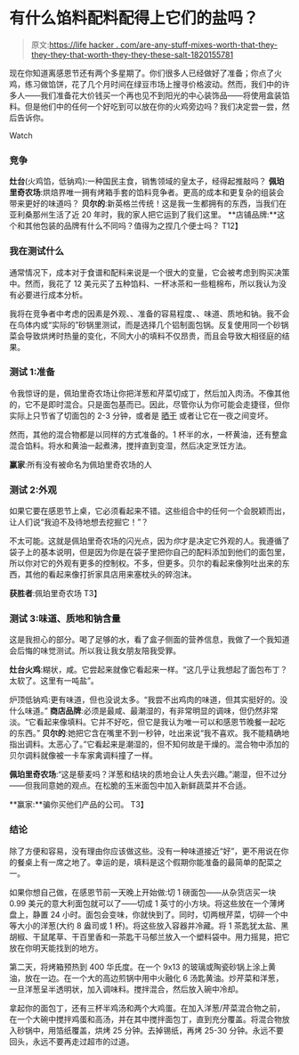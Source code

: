 # 有什么馅料配料配得上它们的盐吗？

> 原文:[https://life hacker . com/are-any-stuff-mixes-worth-that-they-they-they-that-worth-they-they-these-salt-1820155781](https://lifehacker.com/are-any-stuffing-mixes-worth-their-salt-1820155781)

现在你知道离感恩节还有两个多星期了。你们很多人已经做好了准备；你点了火鸡，练习做馅饼，花了几个月时间在绿豆市场上搜寻价格波动。然而，我们中的许多人——我们准备花大价钱买一个再也见不到阳光的中心装饰品——将使用盒装馅料。但是他们中的任何一个好吃到可以放在你的火鸡旁边吗？我们决定尝一尝，然后告诉你。

Watch

### 竞争

**灶台**(火鸡馅，低钠鸡):一种国民主食，销售领域的皇太子，经得起推敲吗？
**佩珀里奇农场**:烘焙界唯一拥有烤箱手套的馅料竞争者。更高的成本和更复杂的组装会带来更好的味道吗？
**贝尔的**:新英格兰传统！这是我一生都拥有的东西，当我们在亚利桑那州生活了近 20 年时，我的家人把它运到了我们这里。
**店铺品牌:**这个和其他包装的品牌有什么不同吗？值得为之捏几个便士吗？
T12】

### 我在测试什么

通常情况下，成本对于食谱和配料来说是一个很大的变量，它会被考虑到购买决策中。然而，我花了 12 美元买了五种馅料、一杯冰茶和一些粗棉布，所以我认为没有必要进行成本分析。

我将在竞争者中考虑的因素是外观、、准备的容易程度、、味道、质地和钠。我不会在鸟体内或“实际的”砂锅里测试，而是选择几个铝制面包锅。反复使用同一个砂锅菜会导致烘烤时热量的变化，不同大小的填料不仅昂贵，而且会导致大相径庭的结果。

### 测试 1:准备

令我惊讶的是，佩珀里奇农场让你把洋葱和芹菜切成丁，然后加入肉汤。不像其他的，它不是即时混合。只是面包基而已。因此，尽管你认为你可能会走捷径，但你实际上只节省了切面包的 2-3 分钟，或者是 [晒干](https://skillet.lifehacker.com/use-oven-dried-not-stale-bread-for-better-stuffing-1788557286) 或者让它在一夜之间变坏。

然而，其他的混合物都是以同样的方式准备的。1 杯半的水，一杯黄油，还有整盒混合馅料。将水和黄油一起煮沸，搅拌直到变湿，然后决定烹饪方法。

**赢家**:所有没有被命名为佩珀里奇农场的人

### 测试 2:外观

如果它要在感恩节上桌，它必须看起来不错。这些组合中的任何一个会脱颖而出，让人们说“我迫不及待地想去挖掘它！”？

不太可能。这就是佩珀里奇农场的闪光点，因为*你*才是决定它外观的人。我遵循了袋子上的基本说明，但是因为你是在袋子里把你自己的配料添加到他们的面包里，所以你对它的外观有更多的控制权。不多，但更多。贝尔的看起来像狗吐出来的东西，其他的看起来像打折家具店用来塞枕头的碎泡沫。

**获胜者**:佩珀里奇农场
T3】

### 测试 3:味道、质地和钠含量

这是我担心的部分。喝了足够的水，看了盒子侧面的营养信息，我做了一个我知道会后悔的味觉测试。所以我让我女朋友陪我受罪。

**灶台火鸡**:糊状，咸。它尝起来就像它看起来一样。“这几乎让我想起了面包布丁？太软了。这里有一吨盐”。

炉顶低钠鸡:更有味道，但也没说太多。“我尝不出鸡肉的味道，但其实挺好的。没什么味道。”
**商店品牌**:必须是最咸、最潮湿的，有非常明显的调味，但仍然非常淡。“它看起来像填料。它并不好吃，但它是我认为唯一可以和感恩节晚餐一起吃的东西。”
**贝尔的**:她把它含在嘴里不到一秒钟，吐出来说“我不喜欢。我不能精确地指出调料。太恶心了。”它看起来是潮湿的，但不知何故是干燥的。混合物中添加的贝尔调料就像被一卡车家禽调料撞了一样。

**佩珀里奇农场**:“这是藜麦吗？洋葱和结块的质地会让人失去兴趣。”潮湿，但不过分——但我同意她的观点。在松脆的玉米面包中加入新鲜蔬菜并不合适。

**赢家:**骗你买他们产品的公司。
T3】

### **结论**

除了方便和容易，没有理由你应该做这些。没有一种味道接近“好”，更不用说在你的餐桌上有一席之地了。幸运的是，填料是这个假期你能准备的最简单的配菜之一。

如果你想自己做，在感恩节前一天晚上开始做:切 1 磅面包——从杂货店买一块 0.99 美元的意大利面包就可以了——切成 1 英寸的小方块。将这些放在一个薄烤盘上，静置 24 小时。面包会变味，你就快到了。同时，切两根芹菜，切碎一个中等大小的洋葱(大约 8 盎司或 1 杯)。将这些放入容器并冷藏。将 1 茶匙犹太盐、黑胡椒、干鼠尾草、干百里香和一茶匙干马郁兰放入一个塑料袋中。用力摇晃，把它放在你明天能找到的地方。

第二天，将烤箱预热到 400 华氏度。在一个 9x13 的玻璃或陶瓷砂锅上涂上黄油，放在一边。在一个大的高边煎锅中用中火融化 6 汤匙黄油。炒芹菜和洋葱，一旦洋葱呈半透明状，加入调味料。搅拌混合，然后放入碗中冷却。

拿起你的面包丁，还有三杯半鸡汤和两个大鸡蛋。在加入洋葱/芹菜混合物之前，在一个大碗中搅拌鸡蛋和高汤，并在其中搅拌面包丁，直到充分覆盖。将混合物放入砂锅中，用箔纸覆盖，烘烤 25 分钟。去掉锡纸，再烤 25-30 分钟。永远不要回头，永远不要再走过超市的过道。
